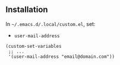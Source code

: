 ## Installation

In `~/.emacs.d/.local/custom.el`, set:
- `user-mail-address`

``` emacs-lisp
(custom-set-variables
 ;; ...
 '(user-mail-address "email@domain.com"))
```

